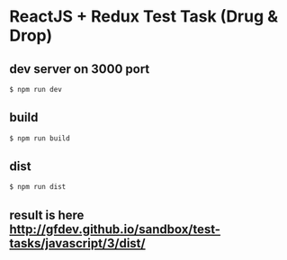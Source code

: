 # ReactJS + Redux Test Task (Drug & Drop)

## dev server on 3000 port
```bash
$ npm run dev
```

## build
```bash
$ npm run build
```

## dist
```bash
$ npm run dist
```

## result is here http://gfdev.github.io/sandbox/test-tasks/javascript/3/dist/
